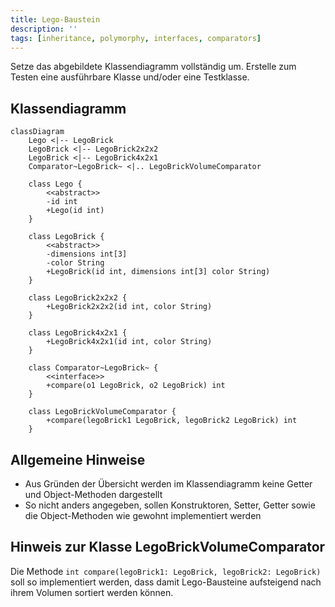 ```yaml
---
title: Lego-Baustein
description: ''
tags: [inheritance, polymorphy, interfaces, comparators]
---
```


Setze das abgebildete Klassendiagramm vollständig um. Erstelle zum Testen eine
ausführbare Klasse und/oder eine Testklasse.

## Klassendiagramm

```mermaid
classDiagram
    Lego <|-- LegoBrick
    LegoBrick <|-- LegoBrick2x2x2
    LegoBrick <|-- LegoBrick4x2x1
    Comparator~LegoBrick~ <|.. LegoBrickVolumeComparator

    class Lego {
        <<abstract>>
        -id int
        +Lego(id int)
    }

    class LegoBrick {
        <<abstract>>
        -dimensions int[3]
        -color String
        +LegoBrick(id int, dimensions int[3] color String)
    }

    class LegoBrick2x2x2 {
        +LegoBrick2x2x2(id int, color String)
    }

    class LegoBrick4x2x1 {
        +LegoBrick4x2x1(id int, color String)
    }

    class Comparator~LegoBrick~ {
        <<interface>>
        +compare(o1 LegoBrick, o2 LegoBrick) int
    }

    class LegoBrickVolumeComparator {
        +compare(legoBrick1 LegoBrick, legoBrick2 LegoBrick) int
    }
```

## Allgemeine Hinweise

- Aus Gründen der Übersicht werden im Klassendiagramm keine Getter und
  Object-Methoden dargestellt
- So nicht anders angegeben, sollen Konstruktoren, Setter, Getter sowie die
  Object-Methoden wie gewohnt implementiert werden

## Hinweis zur Klasse LegoBrickVolumeComparator

Die Methode `int compare(legoBrick1: LegoBrick, legoBrick2: LegoBrick)` soll so
implementiert werden, dass damit Lego-Bausteine aufsteigend nach ihrem Volumen
sortiert werden können.
